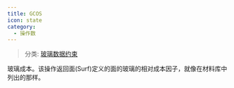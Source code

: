 ```yaml
---
title: GCOS
icon: state
category:
  - 操作数
---
```


> 分类: [玻璃数据约束](/hb/operands/130/872/  "Zemax 操作数 玻璃数据约束")

玻璃成本。该操作返回面(Surf)定义的面的玻璃的相对成本因子，就像在材料库中列出的那样。